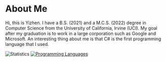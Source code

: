 # About Me
Hi, this is Yizhen. I have a B.S. (2021) and a M.C.S. (2022) degree in Computer Science from the University of California, Irvine (UCI). My goal after my graduation is to work in a large corporation such as Google and Microsoft. An interesting thing about me is that C# is the first programming language that I used.

![Statistics](https://github-readme-stats.vercel.app/api?username=imliuyzh&count_private=true&show_icons=true)
[![Programming Languages](https://github-readme-stats.vercel.app/api/top-langs/?username=imliuyzh&layout=compact)](https://github.com/anuraghazra/github-readme-stats)
